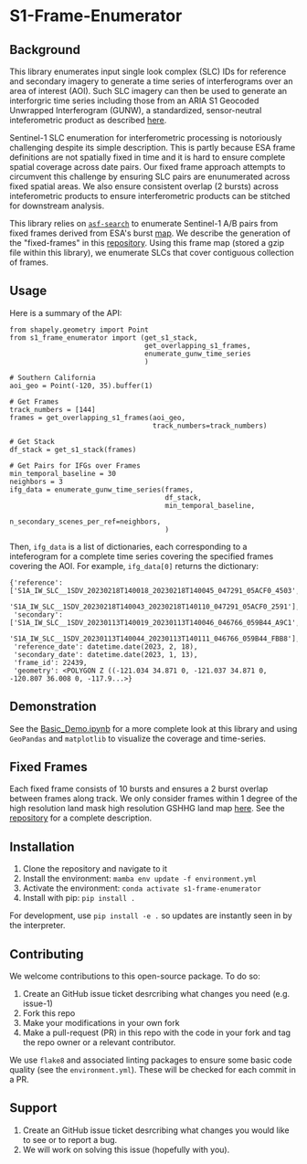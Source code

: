 # S1-Frame-Enumerator

## Background

This library enumerates input single look complex (SLC) IDs for reference and secondary imagery to generate a time series of interferograms over an area of interest (AOI). Such SLC imagery can then be used to generate an interforgric time series including those from an ARIA S1 Geocoded Unwrapped Interferogram (GUNW), a standardized, sensor-neutral inteferometric product as described [here](https://github.com/ACCESS-Cloud-Based-InSAR/DockerizedTopsApp).

Sentinel-1 SLC enumeration for interferometric processing is notoriously challenging despite its simple description. This is partly because ESA frame definitions are not spatially fixed in time and it is hard to ensure complete spatial coverage across date pairs. Our fixed frame approach attempts to circumvent this challenge by ensuring SLC pairs are enunumerated across fixed spatial areas. We also ensure consistent overlap (2 bursts) across inteferometric products to ensure interferometric products can be stitched for downstream analysis.

This library relies on [`asf-search`](https://github.com/asfadmin/Discovery-asf_search) to enumerate Sentinel-1 A/B pairs from fixed frames derived from ESA's burst [map](https://sar-mpc.eu/test-data-sets/). We describe the generation of the "fixed-frames" in this [repository](https://github.com/ACCESS-Cloud-Based-InSAR/s1-frame-generation). Using this frame map (stored a gzip file within this library), we enumerate SLCs that cover contiguous collection of frames.

## Usage

Here is a summary of the API:

```
from shapely.geometry import Point
from s1_frame_enumerator import (get_s1_stack,
                                 get_overlapping_s1_frames,
                                 enumerate_gunw_time_series
                                 )

# Southern California
aoi_geo = Point(-120, 35).buffer(1)

# Get Frames
track_numbers = [144]
frames = get_overlapping_s1_frames(aoi_geo,
                                   track_numbers=track_numbers)

# Get Stack
df_stack = get_s1_stack(frames)

# Get Pairs for IFGs over Frames
min_temporal_baseline = 30
neighbors = 3
ifg_data = enumerate_gunw_time_series(frames,
                                      df_stack,
                                      min_temporal_baseline,
                                      n_secondary_scenes_per_ref=neighbors,
                                      )
```

Then, `ifg_data` is a list of dictionaries, each corresponding to a inteferogram for a complete time series covering the specified frames covering the AOI. For example, `ifg_data[0]` returns the dictionary:
```
{'reference': ['S1A_IW_SLC__1SDV_20230218T140018_20230218T140045_047291_05ACF0_4503',
               'S1A_IW_SLC__1SDV_20230218T140043_20230218T140110_047291_05ACF0_2591'],
 'secondary': ['S1A_IW_SLC__1SDV_20230113T140019_20230113T140046_046766_059B44_A9C1',
               'S1A_IW_SLC__1SDV_20230113T140044_20230113T140111_046766_059B44_FBB8'],
 'reference_date': datetime.date(2023, 2, 18),
 'secondary_date': datetime.date(2023, 1, 13),
 'frame_id': 22439,
 'geometry': <POLYGON Z ((-121.034 34.871 0, -121.037 34.871 0, -120.807 36.008 0, -117.9...>}
```

## Demonstration

See the [Basic_Demo.ipynb](./notebooks/Basic_Demo.ipynb) for a more complete look at this library and using `GeoPandas` and `matplotlib` to visualize the coverage and time-series.

## Fixed Frames

Each fixed frame consists of 10 bursts and ensures a 2 burst overlap between frames along track. We only consider frames within 1 degree of the high resolution land mask high resolution GSHHG land map [here](https://www.ngdc.noaa.gov/mgg/shorelines/data/gshhg/latest/). See the [repository](https://github.com/ACCESS-Cloud-Based-InSAR/s1-frame-generation) for a complete description.

## Installation

1. Clone the repository and navigate to it
2. Install the environment: `mamba env update -f environment.yml`
3. Activate the environment: `conda activate s1-frame-enumerator`
4. Install with pip: `pip install .`

For development, use `pip install -e .` so updates are instantly seen in by the interpreter.

## Contributing

We welcome contributions to this open-source package. To do so:

1. Create an GitHub issue ticket desrcribing what changes you need (e.g. issue-1)
2. Fork this repo
3. Make your modifications in your own fork
4. Make a pull-request (PR) in this repo with the code in your fork and tag the repo owner or a relevant contributor.

We use `flake8` and associated linting packages to ensure some basic code quality (see the `environment.yml`). These will be checked for each commit in a PR.

## Support

1. Create an GitHub issue ticket desrcribing what changes you would like to see or to report a bug.
2. We will work on solving this issue (hopefully with you).
